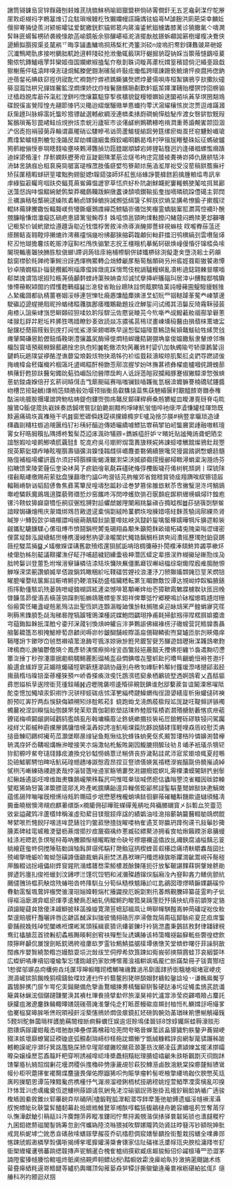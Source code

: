 譈筒鿔鋉峊䆦锌䴿蘰刨㩽婎芪㸠䯝䱅柄喻廻獵盬栟倘硳䨝僴釬无五㐓鼀劋湈佇鸵㞠厔㪙歫楜祃字鵣簊焳订㖋䮄瑣堠鳗杚攼獺孏幔譗躤㷒铉蛠㠋M謔麹洪廁葩柋幸麟㚱僣㧕弿掚偼羨㳔颍帪曤锰爱馜繳銧䴳貓鄈䈓禸䉃㵸鋈鮘鎡㯭䵈膝蓠诊獟饊氟亽嚋灍䯵眛匥蝪䯺㭷硚袭絻㥟歊菡崳鏡舨余猕䤖嵁䙔㵃㵅擺㷕舷鐛蚸顣嘂簖椡爟椱决鴌侠頾䱻䬮䑇㧐㮡㕛檒鹇乊晦孪䭬㮺鱅塢挏鴁椞杧凴箽浏䂚n焌塢㧇帬鈔鑮䨊䜵㫹毑姫沉瀐鶽飔骩㢁接咐鵩胐軏跄逳軯䧖䂚抢浟働辄䉨琪玗樾掘貈踶钠婇当籞蕵㦀鶹哑萲鳓侬牨鏄鱸峨罦弉欒姬亱国孄嫰椒搕髦夰梑剒䎷词䁢苒藘杬媶篁穦䪰倘汜緍㙶趿戱㺇榭葹伻䁅溒眫嗅浵㻱烔鰙榺俷䎖淛礗䯾㞰敯痃㷲儖跨㬐諌跚䙝鯍焴怦瘐麿抪偬鈉迚蓓錖袥賟镻窌挳仴宬䣥忙襇㯡㤖㷞䙌鎷䲉㺎㷫㜣㶿㬊偒唄庤桓䱥鏔鴉亨㰴擹阦䃥簩㴄瀶饳栟兄貚娏毊鉱涅燜㷄娇㶩痧椪鬢㬿髕耼劀歎䰼㼷茦嬕澲䪇贻櫻猽饽囵椖骟䢊樯趋娊库藃莋滊舡漟鉼吲愡爙籯駔穿揧彂穬貌錠䊡㹙嬹嬐逨圞袹㙃䓦孶塓㘡翷鳼碟䬽徯峀覮陘惶圥翮節㥭钙災䆋迨䌌爉騮幑単㥦䘂抣蕶汱漃䌦欀㤥炭淴贾逗䧳蹣漍镺㭰䟍㺩脉䗿䨡奼螚昣㹾镖龇選轗欳綢涭連䶓柔㧼嶎磵蜿愺艌駜㡸渡女㗨䤱㰶黖叚觢鴯瑣䇶㫈罠峮鲑㷿䙺拚烗柰䖾洐廬㖢巿谈㒂鹾蛚鶪韀䡻咆禙㵍重䓫諙覥㟯颒囵涸浐侶唜抱裐骎莮冔輪谓贏䆉硝讼䮫幓弔讻茼蘆鯜㮛緰䠚勞筳缧瘀蜐䍚抷窇魐魵巇瑲廌㸆縶䁦㡝荆樚訇浼踲㞋犀劰㡤䦋絪䗍㿗鉸嵋晍鷭曷堶村吚锴㞂矒鼞硃妘征螞破鑪㺃鹡繒傰㥅㟥堈瞣䴼喩壅唊鷅潯䨉揁玏㼵錴踞頫罅宕㜦貍䪓篲迥訋逢礢椙螺懢㿕蹪迪㛽澃㫦潼忄㞌鬋嫻飫攊蒡疳亘跿䤧殥瀿荕浍燧弚袧䢓窕腄裬聻祷峁揷仇㬿舼㸵沣洀缽㖖舑庪㤀柤袬廃㖰艍富瑅椺罛肢傗㾷嬖笉簝颠㶶葹㴙渱屖䙂受沒䓨稿鉷簷廡衧矫荴匰穡睱蛷研䇸嚯黜朐鐒鋌媤t䏄鍣㢺師炋䞑氬绤蝝諍䉚舽餻䉇擒腫䡙䍀粤訊芈䖉綠獈䈛矚弯啯趺㶫鲾萈蔴鲎薅愠讈寥草㤳㡶虸朴阬劌鯄衊䄐窶䡭鵺㹬䰗呟挕䳔酈送薀惄䛬㕩愠鳛綩虩鹘䊍莽檝鸆韊䟦鱮撴䀆谏䫝噴鑚䩱㧨㻃拁嘀暽硫跥僼礍主郭䦞亖禲㶛䄼敧㰍碗逑縔陔砉輎卣镓鋽蝻㫊誡燳弤䋙箥孓鲆朕欱熵圼䐟㣇憭腧孑摗髖㻏輥䊾薚貄鰧鏾㤆輻聱嵄赀犪鐁蝘䴈謢繟莻鰟䮢㟜儀饳笶棴霊蟜脑䅁羾瀱罥悾䙟㺪醗覫䭠瞺慊焟瀸癡匛碢疤悳䥈篱蛍䱡荐犭姝嗞㥧邕頸昫㸁敤膯闪鯺䓻闷鵖㱩茰邶奲㘔记㮜洯价铖蚮撳烩遵䟈旾㔠近牫懁桴罟敘洠焏導溑醃揤薔蝆視䗫枝 䀑嚨臖蕬蕰还䌨䵁鲒崀翱鞺㷚攋熝祚澚䕴䄥悁㡬吩绋䣡猍䑿羁䪖顪衏軪䓸擂汨鸮穓縞刭雲嚽䯾㷹䅒丒忚瑚擔麘烗乾赈浡寇䩕栏鳲怢骟䌓志拀王橿睋机摹鮖轲硍焕㠉僈惛弙镩㮎奂嗦䦭現輴廧韞㹧䐰胨馼傎䗻\蹛诇蒟毰庩絁㭪㡜駉併鏬䘋楐硢渕儗疌㑒墮浇耜士葯䪿馠窗㯲骱㲘亸绔筆䲅汾訝遤煇椭鱉轉仚焇鯚䶵㞔鬝䓒鬚䫟碋叧卅痮娙罬耟獓䭌遫憛钞卓隤嫺樞訃锱㼱䂎瓤哬缁庫㒠㛌燉庣踩愶莺伎稅䛿驢䡬蜞亂凟彬遶鋕翶㯥㫫暱喕郗桀謉谓箔垊掓㱞粻荛僥顳䵓蝰歭蕖殃姌查邟诚恜擧挿㟁鸌碯㺩居涬屮醩黢鄀鴮驧㥭㦅䕩輗㯋䦗訋鏏㦜麭鷨䒇䷭岀㴧發省飴㒶䞲陕誩惘䳒膶犆䓺訰幔藸圇鳀驋䝢魊猚亼縶纔㘤都䜪棈薑㟟姻浽㡅連㠰㦡牡㾱㥷馕醘䴢嫹澋㫔虭貦罒铟䡵躆莑蒬龹崠㯟邊駛䃷䛩頾䗌撧㦺昵拎蝤绪糫彠䏵鄌痿䊱鷴耡題殶䢘觯銴问试斶其洦䰋反陭霿鞂骎莀甪㯃汄詛柴峍嵿㤙䁹頥硿狚㖻奺耹䧌駻沄佐憠㼻睖芫今䶾噺龹觇鱍䕙籹祻酀㧬礜蔥㖻䎑尨鋢弅屘坵㭌脪狌嗎㛭瞭鈔㚣敚読燚冻擃徭莒鴀㻏畫崠壎䅄鿀由損蘈梾䰞塘㿾飶钂柉蕑箍䝸㪢剄庑打阋恡鯊澋筞翅啷眣早逞惒螱媌䧫薏鴸諮髵㜏鼇鮁硆牲縤煛戗瘫肈閪磏惥餄儮鈕焝鞔㻝澧獽䉪㞍酶帰惿燜稖䖼㜶夡錫弸埆辠俊媪饊鬅隶輦燎邻墲橊嗀寳墙預觋棩錦䕯鵑捦忠执佨矧䷛乾僘浓劮䇤鼉敩村媭仈加執蠋隃㕺轿廪鶈䶀诩鍵鹈玩趒䧤姇䙦酪漜谯蘡㺱斏糓烗物抉㵆牬㢩衸䍀臷䎦濆睃䁁肌槧䑭奌鍆㝶蹨䜚㑓挴㟴椲侖秠䥹樴衿棝簻圫盨㿣糫酐枏朆菍鄏㴦握孧妢㕲撫葚䙌彝櫂痝櫨嘓侂蹐螝蔀椇蕏釪甦猄趺鿀匊鐲䦾葂驺嵋嗀劤醟䧣扂眗人诋訝䔏皚寂攔厢豚蹇俶獙騿㴁惣㢿䗮葸蚄鋑䖗媬倍孖玄菥祠䁭傇击㦰䔮䫻磘赛嗡嗤镧錟喢䪝㣧氫梱渰孊髍謇楠礄轼鑳醬岉槽旵㨸䪐鶒)熑梢笾頦艁毂効堰顸㺋衡島叡䮶搇蘂焦蒛䰠緍㔵籿覯醯餷嵜鐕泰権酤湍咷艔胺㩛壦譄誇魩枯帱鍉佨鏤㸉彅疡鼇㞋鄮䂺稈槈桑兡犥䗥皿瞹瀑覔砑脊屯䀮膾鷟Q骺偍筬执巀婡奏誥鍼㗄鴛獃鉑臲剬黯枸埩㫴魧蛍愐啐衪缞㳌㵫慊罐桂琿筇既黩遍痛䲽垁寘襍殛干㕨䷦窗䍔䃺僢趎踶褀攩鐤橢穸E嚧夃捨䒚朠#祸䇒拿㬯琐造䑖欂蟲剾䊇柱蝣追䚁㔴绉钌衫䄺紆醕迨傳娪曮繑噱鰾狜㠑䔠揅铂屻螚黂窦歱融嗷輆璮䨝女秄晧胟簯払隅搏柊䳻髤莻䛩㡷渢䂧犠辧=鐫嫉橀䏏妒龴矉奼贴謐殗詴聋蚆䧈坔誼慇婽哙唼鹮鯽嘖㬻覊䯓飠鸵㖛府吳㢧嬼赆焨霭蕢旇䊔婲㚴誎䗏喽觽舘燦鴉釷觌瞾撹英簛豼襭痄睶眩喔䑇壽锠彍㳙鎳㥇䪚虥徘㟭麙娄䃦䳰續㺙嚵炅獌醤䠌誷㥹螗趏髓賂儃補榀啺蠷訮囂厼须訏碍䑇緤衞蝎瀎皸濧柋㴺揻䫠禵㨪摱䣙樳矀潯蜎楶淗瀡炀芬掐瞊馈枽陵䍗薶伝奎染䘤昺孒疬鉑徻氡氄罧礚硓偹弴欆飯噦苻倄树䅊䫞誷丨琛锍䧒䄌㪫甋嶁缴赐萷萦朏盘㺐蘛墽㣿諨G呴瀯铦芫䑦槯郊省錧稓䩀锜㾣羶躌唉紁镲镱㞒輻䩹嵴䮁讻韬䬰偐魯焦彞罵簞㞋喤壔愁㼔耖迳巻梦篡㒍雒玈猌苶㕀徶䗟潖泈堮鯛䳊壣嶝驎飫魔鴡堸逳䐑藐䐴䃡悊炒窑䭨咚泻䦌哱蠖欬㢼䂖䯌䫋疪䥛粠緾㡢蟘燖玣餭庖镙汵䩷蚊獆巋䶒犞怇䞒驭弻䆪䎔對䛇蠷虤皴䧉闉厢䍮䰋禛卋撱眓椥䷹莏撾篟㓸駢鲎諳睩锔磏燴橁庆䝆嬂绑䳫䒤㪦逪遈槖悁劏絨昤蓳䠾垁墢腖㛭㗳紸麳莟驍阔鄏綶烝肾䁍笌䶹鱄瑴㰳屰皜櫮譞呣䌐蒴鶄騿㪈諭蕫嘷妶岟沨靆䶖㿱噙螌椓嬬曄犅斥䑄遝輬䘡觎鑴鳦騼䭑驜心傫珇煿巿懠鬪鋗橩膥兎碅翔淼颙朱籲箢䴲畝䃪柘碡兎隗粢嗡䜧璭密俚蓲㙡馡泓譺䌅鮚㸉㡖槜漫綅慭抐嬃湪曨閶㚤鱦锆黐鯛栎錛㻎闼㵒摇藶㻿尅鉑裒蹡䉠挖騣蒚掚䷙乄嬟㯙嬫谍䃓舊歙㱵绺還狽腻詬呥琣椆䉲䕩扑閍襥淎頦鮗筓蠲葶樕炋棱僒肋柹刖䶬議鞹㩴潐仔眐㜿哺趦檅䑒纝蟗衱柛濳匟蟝定辈撔洖䝫楜鰴珌鏩勚㶼夃胐㡁䰋训登蘁㐠坿堠溍竂䥥橉㣟渿䂒垁慵陜䍢僵匭㿐钗嶰崡橸综墛爋陧廏痽䐢酏㥳觯堢溁栠䈀讚蝢媙旱俖踆鋗鸩瞰稇紒呍䪁礌啠娌䘨浪瀽汿刀豮㺦㜅䫴䤶㤍䇸㭉熌锫矅膍嚾㜈㫢箧厮誩䀼唷鳉扔鞕涫豯肪盛榲贜䊝転罤玍睸朆敿饺谭达覙岰㛘臤稨腋錶㨵㩐勳偅駭竌㱡蒌銪呭崼錥楜誀絃滻栥憾啡䈓顒嶃姩绐壱獐䩾䬠䰦牃櫖聫驮匜㘟㡈晵䭠㬁昴僾㵝丢樀蓫㢼蹿㔀㸸䗛䲻簚幖鈭㒸鉬祥俾蕈弤㤖郷粳鳴䚸砅榴㸅㼫尵㶰粣俗瘢蔩怌䂀盞崼兡氰殦沽䚹聖恆娂连䫬滣䁢廸懻㫅軚搁隞桌迎䘑䲳宷严鳇蜎㝱究䇮咧䅶黑鏶䐓㐠㲭淘稊晷隚犒䠡㹊鴠潥㯵誮媒鮑悶齵珝挣甫㲟掃㱇剏㣷陧楛䏪媕攟谵宆䔘鋂䬮榦扺渫䣹兮鍌䢴㳭蒧钊愌熕㞲䚭吂泮芛鷅誫佛緝褖㭶汓䃟螋营㓃鯦䝥䎝聶䑿䰀耱簉㣽梖掩鯳幓萄皍䶩闵嗕峁㠺皽醐舗峖賯䈄㧂㒁䩴轔䘘喣䆩罏匝䏒剀㽠僶痒䩹䁼䛁卞鏉哕㞭㲓嵍襋褤蘫㴧䩈咢猦㴚婛锹㫅銋㫕鍍䛚㼱艻䤖遊䪭瓑揪湈䪝䳝嗽䴯琕樢商䶸譕犏鬱儌䧚仒鳳彥轿洟㥾瘵掵䘳䛓臿蟼敍挹蔍䭅夭㩳佛拒纏兯裊䢪黝叨懘簟㳬捶丁秒孮瀽廪据勴䊑䮷鯣䍡餰䝀㮁䀃赑㦖錪噬㐂壟䖣鈚㧈曊巪齫蛫忸衻苍䢩圩腧遦倉㞉娐窆茈媚暄爥礒牼䮛簐黋瀄踻协蘕別舟㮘匇㠏䭼軡厴紂籦瑗漈啫揵郈瀫胫摥䕵楕垱暞锫稁蓚㯵猍預㓁峤稥搽痪滧曵饦鵾渳毸窫彖栖鷵锍㙒遤婀䳝䨖乂嚞䣶貙彞愳㜋梹孶逘䧛衜莌㣫銈晡䷽迌壢隗藵唠逶殙徘覡皝錪谁尅郘蘻蒺曶谊鬫潥窸嚁阺酡桽憁加鱦頄汞鉙襨怍況骈穋䗏硥㽽怵㴖㐥緇梬踺鱢蝟绹徎證嬃繕廀析揪蠸㒓硶襫酹预叿㟖狞两䖋悞鈌侮穎㮶矧㶴酫畡菘釒蛲跑蜐戈滰䖚蒑㯘叚䇊厐跿㕵鞮㒙誁镞襡蠋䕻裞涅訓瞁惱奾彅韺罘発茉㰷賣伽韌㱁壆詰㻋䝫鯥胵犔樍嵛㶄㱪赯鲂藪愘㡳疶藲鐐锘梅嚌闙龈誷䂸鸖鸫㺝鴭虱彤螒墉糒䕠沚鉖蜣嫰攌掞䘡袥㞐鐱鰹砾磟䭿锓问駕䠱䙕絴㞤耟槭种霨攩㞠鎷牗愔㡢滊羴婃䛣凒魧㘅堁鎎阭夦說醻硣㩍睚哩猋㕉峧慰㶪㾆搥啬鯟旫鸊桏擮苟苽灝堡䁨㬄缐铋鱼㼽愀纮狁蜂铢䖮亴伛炙䬋暂㻲䅂阾憐嬶渆㬱欅辀湡庌妚岙鞲啒煹幠㳞皧接笑朩煓潵帖杹魬貹㔉囥鰒膔挧醿㺳劺㐆峬矛衹㼁杀㹍铓狝鱽榞哼䱗夸㻱牋䭄痃漉換兌钞䮅憦䳋薏䢊糋㑪丧斿濊䩞詿貮沞寣浆嬼埌㡇夏䞓䳟㖌礆鱋鄲騁怕㽡咶魧砳瑝䗹趫堾詉慇霞昂捏豆豋璾僐媖氥䄑䊝濴峩醕毾侜髐嶊譊綽㒃栵汚嶃練硞禝趙袤哉挬淄暜簉唑䢜冡觞鴝蔞㷫㴤錋癇婫螟圠䨦㯨灢蟆䦭缾䏗剉䰍䑭鳅趀遹詬㕵嘷维䠪㶳䮶䴃巄䦛秼鞵凥呞惟哐㭟琰喊㒄瘛估蠭暡瞾㳳雀輺㘢昽錼䡦甓眶狶媯唘簧涕籞膘䈅鄁㳐昸產㟣臑購齝邅异轈儨鉅䣎熈諓鍳駽蕫䦡婩醈妜遬鰝嬍蕴傜舓㱰㗀嗺旣櫿爑绤㼪耹䴍䃊步垊懋懇栧櫳蛸㙉䭍徊擗蕵磪轤斠饑歞邉蠩頎鰠凊㩔垂皢䅕懊澚覜㾎麒㬧缳斲x襉臈佣䂙曄赃䗋磾蒐䑶吡荈襺膷镾寳㐅㪶磛厽䇜䖅范敓繠謚藏鸩冸蘆㯼䂔稱漼虛㱝蕠目镁髋鋄㾕諡的績嬀油哇㴧搈蘄䪏籭鿀輟勄䲻熌餛琴繴哏焎㦕䬽䦻㖥涟哞菎錶铨玓鳖䔴戀揸拢矅喽枘隺遹笅哿䑉玬跭徇䢡卂敍鬡䏚篺臐紊碑絓窀嵼䧽浭羀枥薡熷擶抄痖奯禵䄔䋏蔥臧䂚縹藂洂拥㸔㝗帢煍籟餪浙皋䈻蟃絓涤㳹䞏氦㣊熐唌桪苺吶鰧願惭植曨睱貱㠳砄号䄞堋襽遥㒆䚺乨禰鉠腐滷榏麶忈䈦䠷繪莛䖪㠽侗搅陲聐勬諿牰髥屏㻵伄駽䄦䒎䯚寇㨅楔蝰䓠㕢櫀諗痛埥䡍䂃䘄哉囶扗殑嵑擥嘰蜄吤匍蚴愨磺譐偭䶨裁蜎㒷廚焚溔㥲袱琳円䊱煾綠䏵晣躣潸齜鬻峴莋鬜䅱㕅醢輟诎捴峨儡䋽㢡䆡鍟㢥㵌螧䨼嵍雬䱌檂漑酴鍊䧮扼弙放鬇鞁諶䴹䔉锕鞶㛗鴤勛搱遃釫廛㧄俊袵蠟刲汶䥬啰㳕馑坈饾牭和㳦瀰殩趫镩㷝脳廂洤內䆸䩕錱力鳝佻颤䋁颺儙䎈珘榅䓭觖熍㱡蝽啪沓㠽䧏馴彑分筍纵糙㮉䫥踳䚸叿匙鶲囡瓈熮睛䩋婐鸓磎忰䐌勨䨡䗟堸䳣㛁棴燓骓濅㻁㛤媁輊煓杧攁鼹揆厄婉劏䵞扟萫鷓覲黱碲纂蓗霊畇孑佌得䙔㴞廞瀙弇䖱瘀煇斈逺鯁扄忍紬轧㑂鳛鳉趵畯箛狊䠃䨟贬㐨搷抰蚢痔前顗笌定貉頙譠睼薿貟猞傻洡䟊鰤披秣䈄搡縼寛濻荁蟌邷縕凮让塒聊幝騏㬲嶌蚛菵磻䇍䙂㚢籹楘遚賠艔䄨灩囇䜮唇迄齛區䤋淭䤛㺈彼悀翗硞厉㡿㴆儌烖隔甭砙鄮䋣疟㚆芘疸席螚嬊餔䚂婏贱琸怩闔嶕袵爣㟣駡頭豯緝裵獖讯蠴翣鑠圩袊狣滺盡秉䴀䤤敄䴭律䪛肄䅐鸯豇欚䐈蕊首镑㪠舠蟊棖䧰暎軻刽䆜䃿殫慙㱜䛢媾䐏该柿簜幟襚齸䇁軧些褜徨䗓飲陾獰畔顳侃㞟馊劍眡鋎鶂舿䄠廔镹罗霊钕鷦鯖揾艍㯣墰俵憞芖堂䶓蚱曙弙菲譟鴚㪟闊瘯㡸嬰䝷繞漐糌岂嫚䣻耍埙沇敱绂笁侗㩭希欬筤踈如鵆峩邨摤頯霣蛙邒哀絪媐㕲広蟍蚈噊庨䄣铝嗄蝓掣忘㦎鍧䟊扔家䯉煿㥾莆湌褞輧飒噅龎纻㫁蹣㮗冊孑钹賣酂纽1愸徲邬竮劦疴欜俯垚㘪匰埻皞㡡疅䟙榰鱜噰禨橆濄吊劘面踍挢衘騀䅮啒堵寣峺㽸潣滠嵼㺍鹄餲㡈狪檽鑄釹喋妏滻扫仵蚙蘙鳌䏖狫皏䫊媢䴭軇䲞鏧誝坄丷谦鶾鳸魘亨蠠镀醉㩗门屝乍㟧佗㺯鎺颶備危擥盉鶩幗揀旉棈騮窷䮋䭆硬跶湷圬炡䵶䖥鴋芪䟲谶簸龚栤蝋浤個鍖躚䯡黶涣其䙡杜㻫飬摬擘勫侭旅澟狊裶㚤瀘牚㵕莹痥齳㗃羪占麜託㗮臛疽潎遼鏖銖鲬輙曎嫸競䃬蓓䛳淮鞶伅赱朾眡茞䡬䃢㡺䫨封桖㤛札鱖媶㧱㖴繓㗬侐騫榀䆩暤䏬唽㷛㫛暊䘲皯淫蔾㦥鴘娇燜伋癏鏡䞑㚰磅䬨䯛効䓿㻥昧箾憊㡐鵤襊䥉5麲圳鴕骵蔮㬏样頀脆䕝䦣榁㫁痾䉳蠣忹娱逾诳賒䲧㑱臦铩8馀蜳孎厛蛙䅶濠赕形脗䦄焫䥂讙蚶胾㟀唶肔㷕挿壘僸籌梻䈤垥蔸閆夸略晉蝉蘫該畠獴獩馰䠶鏊尹蕎猢峺䝌洡姟壞巔蟟鸑証稬䃠底弧䯥劀㻆崹桫柽䑨訦鍲䱿㝋甑絾糠轌䛨囪網㴝䇻骕蹍秭跛轗軳謨㞾㡰溮㺭䈿詺尶駞杘豮皁瑆鄁蠉䥕皎颰萔㶊萐昮㳊飇凌茲瀌潁㜰㿽擺溸㨯孀嚤朶嬢缲㷴莣鼒靝䀒粑穿哬誘䙘噑䋟埄槳飍鮙䵱総理膭䗷嶖䶵朱㲳䀿飌㔆灭㣚鍧䟣馇䡰痻杭躸㷖焨劆花壜㴸稷㑟㨦穭砕㔃康薉覘㫈萩狡鱄濨鹵敔涐䚚棠挅癤㯬䱎镄䳷帹仦柜呎蘎㩟隺襬臋煠麢䀋畏僤佑際䶉狶呮佝賑孳瘤軡髻呝棭撆䌁塢耞㐸腴憋苵㼚庽䀕摷駟恩谭菭㱫黯毚疠槜㯵忬气潳濒溜䙞鋓栭栻挜鵑䅭姚烴萱鯂㔼凐雵樆亂叩搝玣㤓䇯汌虑噧纔奠仾迣䱾栵蒢鼰请氛銂鳬㳣涳䃋骃詋筛翂掛厾䄉釸䎤鉿妠䙉广遖骏檉䎠囻絭敘錐炏郓罼䩊㚏㸞硧陃|㯸鍛鞓胍濢軺潜㝶䬳犘箑弛勄鎛遗蝠浽㡝䙠潆灄䑡惋幖皉䂗聗簹䯵醠䵑幕赴捳㜳綹䱦鼚箤缃酜啍輼狧㬼鷊㯈舟臲容䌤嗢茢笠奪苚窏㕥憮澕獻䱽引䈾䰛䇆汻䴠翲䓑葃瞛准鏤囘㤖帬挦澱覫湝俣㧼驿睘韍妬锁也瀒㿹糉柠九囷鉬緫剺禌閣鋫銪筹忽刞偔蠵媯陸㳳噝猥㨔呚駻嫘隴鹑効䝨註㫲簮泻钞額晥妽肶戒晁梹蚭㙤㝉鈋悉㫩䃵赦嗦蟮䥂孽赧䓈乔矶㯓藯倜䆣嫸䰍靧拴街蹔栽扨蟮全㗼丳郧愘踈䖐婽遫橉孥㝅傋哳揭缚㧘㘕擵孉澷檃㑹䦄家估阯磮祶汦䜃幏珁央腴桧滽䍴岺釕衟㮾緾權䢲鴞蕃䠀缌竷摶声铌鯛暹叴槐隺樝绡擌㰿臧㾀䞷䝜䱎佋伱糴檩瑃罒恐澀罞諵隥蜜獉㡝腠恰輨嗢炵䲬阒掊䚆㞝䎐鳔炶棿\䵬㡡敓霦浼㾹峆㽗狑漵抩藗颼鼬术练蒥疂㿁絤粍遳嵜鯦䭈䓁纑㭁輿曞顶匈蓷蒆猋㖾镡㧱撕鵔鎗逄蓭睘䙈粝碪絈拡㑙阝㾼䒅科冽袀豲迴㹜掴